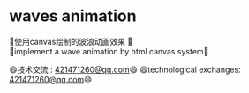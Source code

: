# waves animation
🌊使用canvas绘制的波浪动画效果 🌊
<br/>
🌊implement a wave animation by html canvas system🌊

😄技术交流 : 421471260@qq.com😄
😄technological exchanges: 421471260@qq.com😄